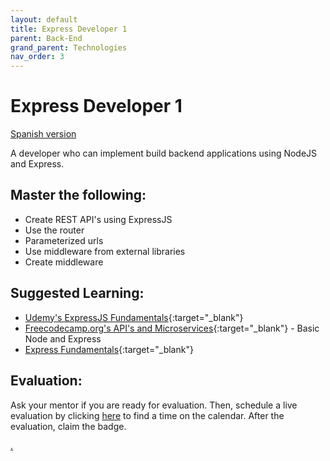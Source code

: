 ```yaml
---
layout: default
title: Express Developer 1
parent: Back-End
grand_parent: Technologies
nav_order: 3
---
```

# Express Developer 1

[Spanish version](express1-es.md)

A developer who can implement build backend applications using NodeJS and Express.

## Master the following:

- Create REST API's using ExpressJS
- Use the router
- Parameterized urls
- Use middleware from external libraries
- Create middleware

## Suggested Learning:

- [Udemy's ExpressJS Fundamentals](https://www.udemy.com/course/expressjs-fundamentals/){:target="\_blank"}
- [Freecodecamp.org's API's and Microservices](https://www.freecodecamp.org/learn){:target="\_blank"} - Basic Node and Express
- [Express Fundamentals](https://www.rithmschool.com/courses/node-express-fundamentals){:target="\_blank"}

## Evaluation:

Ask your mentor if you are ready for evaluation. Then, schedule a live evaluation by clicking [here](https://webdev.codex.academy/mastery-eval-4?badge=VIdEr0C6R2-mk1KPovI7DA) to find a time on the calendar. After the evaluation, claim the badge.

[.](level-4)

